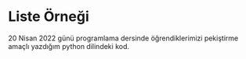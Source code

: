 # Liste Örneği
20 Nisan 2022 günü programlama dersinde öğrendiklerimizi pekiştirme amaçlı yazdığım python dilindeki kod.
